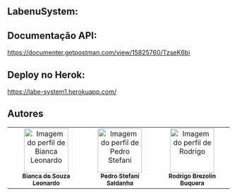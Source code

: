## LabenuSystem:

## Documentação API:
https://documenter.getpostman.com/view/15825760/TzseK6bi 

## Deploy no Herok:
https://labe-system1.herokuapp.com/






## Autores

<table>
  <tr>
   
  <td align="center"><a href="https://github.com/Biancasleonardo">
    <img src="https://avatars.githubusercontent.com/u/61589574?v=4" width="100px" alt="Imagem do perfil de Bianca Leonardo"/>
    <br />
    <sub><b>Bianca de Souza Leonardo</b></sub>
        <td align="center"><a href="https://github.com/peustef">
    <img src="https://avatars.githubusercontent.com/u/20777850?v=4" width="100px" alt="Imagem do perfil de Pedro Stefani"/>
    <br />
    <sub><b>Pedro Stefani Saldanha</b></sub>
    <br />
  <td align="center"><a href="https://github.com/Rodrigo-Brezolin-Buquera">
    <img src="https://avatars.githubusercontent.com/u/81428197?v=4" width="100px" alt="Imagem do perfil de Rodrigo"/>
    <br />
    <sub><b>Rodrigo Brezolin Buquera</b></sub>
</table>




